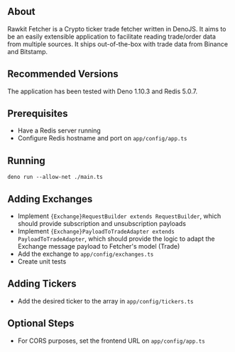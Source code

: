 ## About

Rawkit Fetcher is a Crypto ticker trade fetcher written in DenoJS. It aims to be an easily extensible application to facilitate reading trade/order data from multiple sources.
It ships out-of-the-box with trade data from Binance and Bitstamp.

## Recommended Versions

The application has been tested with Deno 1.10.3 and Redis 5.0.7.

## Prerequisites

* Have a Redis server running
* Configure Redis hostname and port on `app/config/app.ts`

## Running

```
deno run --allow-net ./main.ts
```

## Adding Exchanges

* Implement `{Exchange}RequestBuilder extends RequestBuilder`, which should provide subscription and unsubscription payloads
* Implement `{Exchange}PayloadToTradeAdapter extends PayloadToTradeAdapter`, which should provide the logic to adapt the Exchange message payload to Fetcher's model (Trade)
* Add the exchange to `app/config/exchanges.ts`
* Create unit tests

## Adding Tickers

* Add the desired ticker to the array in `app/config/tickers.ts`

## Optional Steps

* For CORS purposes, set the frontend URL on `app/config/app.ts`
